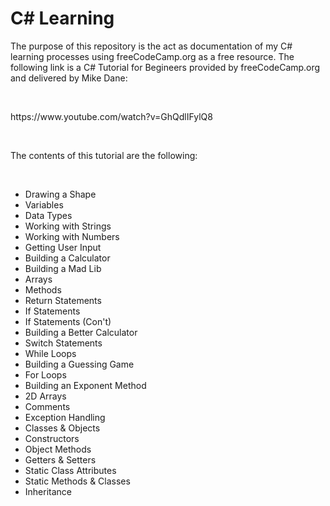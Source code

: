 <h1>C# Learning</h1>

<p>The purpose of this repository is the act as documentation of my C# learning processes using freeCodeCamp.org as a free resource. The following link is a C# Tutorial for Begineers provided by freeCodeCamp.org and delivered by Mike Dane:</p>
<br>
<p>https://www.youtube.com/watch?v=GhQdlIFylQ8</p>
<br>
<p>The contents of this tutorial are the following:</p>
<br>
<ul>
  <li>Drawing a Shape</li>
  <li>Variables</li>
  <li>Data Types</li>
  <li>Working with Strings</li>
  <li>Working with Numbers</li>
  <li>Getting User Input</li>
  <li>Building a Calculator</li>
  <li>Building a Mad Lib</li>
  <li>Arrays</li>
  <li>Methods</li>
  <li>Return Statements</li>
  <li>If Statements</li>
  <li>If Statements (Con't)</li>
  <li>Building a Better Calculator</oli>
  <li>Switch Statements</li>
  <li>While Loops</li>
  <li>Building a Guessing Game</oli>
  <li>For Loops</li>
  <li>Building an Exponent Method</li>
  <li>2D Arrays</li>
  <li>Comments</li>
  <li>Exception Handling</li>
  <li>Classes & Objects</li>
  <li>Constructors</li>
  <li>Object Methods</li>
  <li>Getters & Setters</li>
  <li>Static Class Attributes</li>
  <li>Static Methods & Classes</li>
  <li>Inheritance</li>
</ul>
